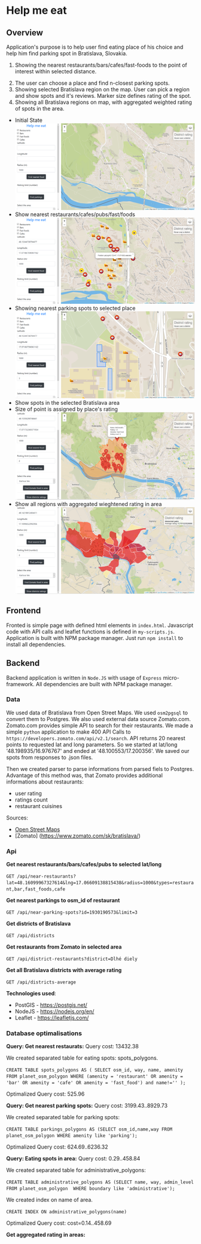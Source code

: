 # Help me eat

## Overview

Application's purpose is to help user find eating place of his choice and help him find parking spot in Bratislava, Slovakia. 
1. Showing the nearest restaurants/bars/cafes/fast-foods to the point of interest within selected distance.
2) The user can choose a place and find n-closest parking spots.
3) Showing selected Bratislava region on the map. User can pick a region and show spots and it's reviews. Marker size defines rating of the spot.
4) Showing all Bratislava regions on map, with aggregated weighted rating of spots in the area.

- Initial State
![Screenshot](Screenshot_1.png)
- Show nearest restaurants/cafes/pubs/fast/foods
![Screenshot](Screenshot_2.png)
- Showing nearest parking spots to selected place
![Screenshot](Screenshot_3.png)
- Show spots in the selected Bratislava area 
- Size of point is assigned by place's rating
![Screenshot](Screenshot_4.png)
- Show all regions with aggregated wieghtened rating in area
![Screenshot](Screenshot_5.png)

## Frontend
Fronted is simple page with defined html elements in `index.html`. Javascript code with API calls and leaflet functions is defined in `my-scripts.js`. Application is built with NPM package manager. Just run `npm install` to install all dependencies.

## Backend
Backend application is written in `Node.JS` with usage of `Express` micro-framework. All dependencies are built with NPM package manager.

### Data
We used data of Bratislava from Open Street Maps. We used `osm2pgsql` to convert them to Postgres. 
We also used external data source Zomato.com. Zomato.com provides simple API to search for their restaurants. We made a simple `python` application to make 400 API Calls to `https://developers.zomato.com/api/v2.1/search`. API returns 20 nearest points to requested lat and long parameters. So we started at lat/long '48.198935/16.976767' and ended at '48.100553/17.200356'. We saved our spots from responses to .json files.

Then we created parser to parse informations from parsed fiels to Postgres. Advantage of this method was, that Zomato provides additional informations about restaurants:
- user rating
- ratings count
- restaurant cuisines

Sources:
- [Open Street Maps](https://www.openstreetmap.org/)
- [Zomato] (https://www.zomato.com/sk/bratislava/)

### Api

**Get nearest restaurants/bars/cafes/pubs to selected lat/long**

`GET /api/near-restaurants?lat=48.16099967327614&lng=17.06609138815438&radius=1000&types=restaurant,bar,fast_foods,cafe`

**Get nearest parkings to osm_id of restaurant**

`GET /api/near-parking-spots?id=1930190573&limit=3`

**Get districts of Bratislava**

`GET /api/districts`

**Get restaurants from Zomato in selected area**

`GET /api/district-restaurants?district=Dlhé diely`

**Get all Bratislava districts with average rating**

`GET /api/districts-average`

**Technologies used**: 
- PostGIS - https://postgis.net/
- NodeJS - https://nodejs.org/en/
- Leaflet - https://leafletjs.com/

### Database optimalisations
**Query: Get nearest restaurats:**
Query cost: 13432.38

We created separated table for eating spots: spots_polygons.

`CREATE TABLE spots_polygons
  AS (
	  SELECT osm_id, way, name, amenity FROM planet_osm_polygon
	  WHERE (amenity = 'restaurant' OR amenity = 'bar' OR amenity = 'cafe' OR amenity = 'fast_food') and name!=''
  );`
  
Optimalized Query cost: 525.96
  
**Query: Get nearest parking spots:**
Query cost: 3199.43..8929.73

We created separated table for parking spots: 

`CREATE TABLE parkings_polygons
AS (SELECT osm_id,name,way FROM planet_osm_polygon
WHERE amenity like 'parking');`

Optimalized Query cost: 624.69..6236.32

**Query: Eating spots in area:**
Query cost: 0.29..458.84

We created separated table for administrative_polygons:

`CREATE TABLE administrative_polygons
AS (SELECT name, way, admin_level FROM planet_osm_polygon 
WHERE boundary like 'administrative');`

We created index on name of area.

`CREATE INDEX ON administrative_polygons(name)`

Optimalized Query cost:
cost=0.14..458.69

**Get aggregated rating in areas:**

